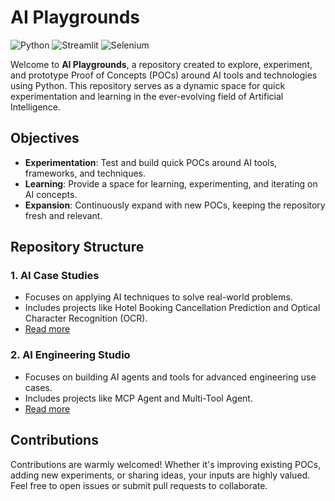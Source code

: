# AI Playgrounds

![Python](https://img.shields.io/badge/python-3670A0?style=for-the-badge&logo=python&logoColor=ffdd54)
![Streamlit](https://img.shields.io/badge/Streamlit-%23FE4B4B.svg?style=for-the-badge&logo=streamlit&logoColor=white)
![Selenium](https://img.shields.io/badge/-selenium-%43B02A?style=for-the-badge&logo=selenium&logoColor=white)

Welcome to **AI Playgrounds**, a repository created to explore, experiment, and prototype Proof of Concepts (POCs) around AI tools and technologies using Python. This repository serves as a dynamic space for quick experimentation and learning in the ever-evolving field of Artificial Intelligence.

## Objectives
- **Experimentation**: Test and build quick POCs around AI tools, frameworks, and techniques.
- **Learning**: Provide a space for learning, experimenting, and iterating on AI concepts.
- **Expansion**: Continuously expand with new POCs, keeping the repository fresh and relevant.

## Repository Structure

### 1. **AI Case Studies**
- Focuses on applying AI techniques to solve real-world problems.
- Includes projects like Hotel Booking Cancellation Prediction and Optical Character Recognition (OCR).
- [Read more](./ai-case-studies/README.md)

### 2. **AI Engineering Studio**
- Focuses on building AI agents and tools for advanced engineering use cases.
- Includes projects like MCP Agent and Multi-Tool Agent.
- [Read more](./ai-engineering-studio/README.md)


## Contributions
Contributions are warmly welcomed! Whether it's improving existing POCs, adding new experiments, or sharing ideas, your inputs are highly valued. Feel free to open issues or submit pull requests to collaborate.
